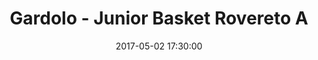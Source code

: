 ---
title: Gardolo - Junior Basket Rovereto A
date: 2017-05-02 17:30:00
squadra-a: Junior Basket Rovereto A
punteggio-a: 50
squadra-b: Bc Gardolo
punteggio-b: 69
partite/squadra: under-13-16-17
luogo: Centro Sportivo Trento Nord
categoria: under 13
---